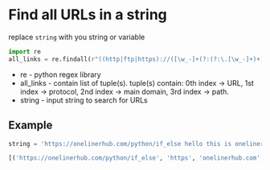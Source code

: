 # Find all URLs in a string

replace `string` with you string or variable
```python
import re
all_links = re.findall(r"((http|ftp|https)://([\w_-]+(?:(?:\.[\w_-]+)+))([\w.,@?^=%&:/~+#-]*[\w@?^=%&/~+#-])?)", string)
```

- re - python regex library
- all_links - contain list of tuple(s). tuple(s) contain: 0th index -> URL, 1st index -> protocol, 2nd index -> main domain, 3rd index -> path.
- string - input string to search for URLs

## Example
```python
string = 'https://onelinerhub.com/python/if_else hello this is onelinerhub,https://github.com/'
```
```python
[('https://onelinerhub.com/python/if_else', 'https', 'onelinerhub.com', '/python/if_else'), ('https://github.com/', 'https', 'github.com', '')]
```
